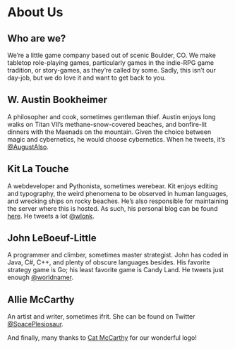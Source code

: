 About Us
========

Who are we?
-----------

We’re a little game company based out of scenic Boulder, CO. We make tabletop
role-playing games, particularly games in the indie-RPG game tradition, or
story-games, as they’re called by some. Sadly, this isn’t our day-job, but we
do love it and want to get back to you.

W. Austin Bookheimer
--------------------

A philosopher and cook, sometimes gentleman thief. Austin enjoys long walks on
Titan VII’s methane-snow-covered beaches, and bonfire-lit dinners with the
Maenads on the mountain. Given the choice between magic and cybernetics, he
would choose cybernetics. When he tweets, it’s
[@AugustAlso](http://twitter.com/AugustAlso).

Kit La Touche
-------------

A webdeveloper and Pythonista, sometimes werebear. Kit enjoys editing and
typography, the weird phenomena to be observed in human languages, and
wrecking ships on rocky beaches. He’s also responsible for maintaining the
server where this is hosted. As such, his personal blog can be found
[here](http://transneptune.net/blog/). He tweets a lot
[@wlonk](http://twitter.com/wlonk).

John LeBoeuf-Little
-------------------

A programmer and climber, sometimes master strategist. John has coded in Java,
C#, C++, and plenty of obscure languages besides. His favorite strategy game
is Go; his least favorite game is Candy Land. He tweets just enough
[@worldnamer](http://twitter.com/worldnamer).

Allie McCarthy
--------------

An artist and writer, sometimes ifrit. She can be found on Twitter
[@SpacePlesiosaur](http://twitter.com/SpacePlesiosaur).

And finally, many thanks to [Cat McCarthy](http://catmccarthy.com/) for our
wonderful logo!
